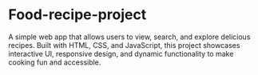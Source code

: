# Food-recipe-project
A simple web app that allows users to view, search, and explore delicious recipes. Built with HTML, CSS, and JavaScript, this project showcases interactive UI, responsive design, and dynamic functionality to make cooking fun and accessible.
